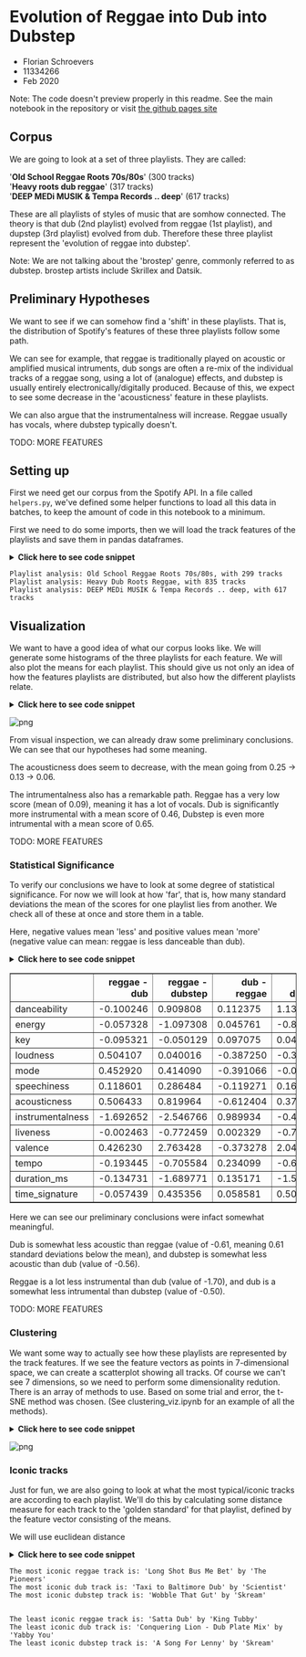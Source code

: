 
# Evolution of Reggae into Dub into Dubstep

 - Florian Schroevers
 - 11334266
 - Feb 2020

Note: The code doesn't preview properly in this readme. See the main notebook in the repository or visit [the github pages site](https://florianschroevers.github.io/ComputationalMusicology2020/)

## Corpus

We are going to look at a set of three playlists. They are called:

'<b>Old School Reggae Roots 70s/80s</b>' (300 tracks)<br>
'<b>Heavy roots dub reggae</b>' (317 tracks)<br>
'<b>DEEP MEDi MUSIK & Tempa Records .. deep</b>' (617 tracks)

These are all playlists of styles of music that are somhow connected. The theory is that dub (2nd playlist) evolved from reggae (1st playlist), and dupstep (3rd playlist) evolved from dub. Therefore these three playlist represent the 'evolution of reggae into dubstep'. 

Note: We are not talking about the 'brostep' genre, commonly referred to as dubstep. brostep artists include Skrillex and Datsik.

## Preliminary Hypotheses

We want to see if we can somehow find a 'shift' in these playlists. That is, the distribution of Spotify's features of these three playlists follow some path. 

We can see for example, that reggae is traditionally played on acoustic or amplified musical intruments, dub songs are often a re-mix of the individual tracks of a reggae song, using a lot of (analogue) effects, and dubstep is usually entirely electronically/digitally produced. Because of this, we expect to see some decrease in the 'acousticness' feature in these playlists.

We can also argue that the instrumentalness will increase. Reggae usually has vocals, where dubstep typically doesn't.

TODO: MORE FEATURES

## Setting up
First we need get our corpus from the Spotify API. In a file called `helpers.py`, we've defined some helper functions to load all this data in batches, to keep the amount of code in this notebook to a minimum. 

First we need to do some imports, then we will load the track features of the  playlists and save them in pandas dataframes.

<details>
  <summary><b>Click here to see code snippet</b></summary>
  <p markdown="1">

---
some stuff
# some header

```python
### imports
import matplotlib.pyplot as plt
import seaborn as sns

import helpers

# Playlist 1
p1_name, p1_tracks = collect_tracks_query("old school reggae roots", "playlist")
df1 = get_tracklist_features(p1_tracks)
print(f"Playlist analysis: {p1_name}, with {len(p1_tracks)} tracks")

# Playlist 2
p2_name, p2_tracks = collect_tracks_query("heavy dub roots reggae", "playlist")
df2 = get_tracklist_features(p2_tracks)
print(f"Playlist analysis: {p2_name}, with {len(p2_tracks)} tracks")

# Playlist 3
p3_name, p3_tracks = collect_tracks_query("deep medi musik", "playlist")
df3 = get_tracklist_features(p3_tracks)
print(f"Playlist analysis: {p3_name}, with {len(p3_tracks)} tracks")
```

</p></details>

    Playlist analysis: Old School Reggae Roots 70s/80s, with 299 tracks
    Playlist analysis: Heavy Dub Roots Reggae, with 835 tracks
    Playlist analysis: DEEP MEDi MUSIK & Tempa Records .. deep, with 617 tracks

## Visualization

We want to have a good idea of what our corpus looks like. We will generate some histograms of the three playlists for each feature. We will also plot the means for each playlist. This should give us not only an idea of how the features playlists are distributed, but also how the different playlists relate.

<details>
<summary><b>Click here to see code snippet</b></summary>
<br>
<p>

```python
### Vizualization
# Now that we've loaded all the features in our playlist, we want to visually analyze the 
# results. We define a list with all the features we want to look at, including the ranges
# the values will be in.
###

interesting_features = [
    ['danceability', 0, 1],
    ['energy', 0, 1],
    ['speechiness',0, 1],
    ['acousticness', 0, 1],
    ['duration_ms', 0, 1000000],
    ['instrumentalness', 0, 1],
    ['liveness', 0, 1],
    ['valence', 0, 1],
    ['tempo', 20, 220],
    ['loudness', -20, 0]
]

### Plots
# we will generate 10 histograms, one for each interesting feature, each histogram holds
# the distributions of that feature of each playlist, seperated by different colors.
sns.set_style("white")
sns.set(rc={
    'figure.figsize':(13,30),
    'axes.facecolor':'darkgrey',
    'figure.facecolor':'white',
    'axes.grid' : False
})
fig, axs = plt.subplots(5, 2)

for i in range(5):
    for j in range(2):
        ft, minv, maxv = interesting_features[i + (5*j)]
        # define the bin width, so the bins will be the same size for the 
        # different playlists
        binwidth = abs(maxv - minv)/25
        
        # calculate amount of bins based on binwidth defined earlier
        # the colors of eacht plot are based on the flag of ethiopia (rastafari flag)
        sns.distplot(
            df1[ft], label=p1_name, ax=axs[i, j], color="#00992f", kde=False, norm_hist=True, 
            bins=int(abs(df1[ft].max() - df1[ft].min())/binwidth)
            
        )
        sns.distplot(
            df2[ft], label=p2_name, ax=axs[i, j], color="#f7ee00", kde=False, norm_hist=True, 
            bins=int(abs(df2[ft].max() - df2[ft].min())/binwidth)
        )
        sns.distplot(
            df3[ft], label=p3_name, ax=axs[i, j], color="#eb0000", kde=False, norm_hist=True, 
            bins=int(abs(df3[ft].max() - df3[ft].min())/binwidth)
        )
        
        # represent the means of the data as vertical dashed lines
        l1 = axs[i, j].axvline(df1[ft].mean(), ls='--', color="#00992f")
        l2 = axs[i, j].axvline(df2[ft].mean(), ls='--', color="#f7ee00")
        l3 = axs[i, j].axvline(df3[ft].mean(), ls='--', color="#eb0000")
        
        # legend for each subplot displaying the means and stds
        axs[i, j].legend((l1, l2, l3), (
            f"mean={df1[ft].mean():.2f}, std={df1[ft].std():.2f}",
            f"mean={df2[ft].mean():.2f}, std={df2[ft].std():.2f}",
            f"mean={df3[ft].mean():.2f}, std={df3[ft].std():.2f}"
        ))

handles, labels = axs[0, 0].get_legend_handles_labels()
fig.legend(handles, labels, loc='upper center')
fig.tight_layout()
plt.subplots_adjust(hspace = 0.3, top=0.97)
```
</p>
</details>

![png](figures/histograms.png)


From visual inspection, we can already draw some preliminary conclusions. We can see that our hypotheses had some meaning. 

The acousticness does seem to decrease, with the mean going from 0.25 $\rightarrow$ 0.13 $\rightarrow$ 0.06. 

The intrumentalness also has a remarkable path. Reggae has a very low score (mean of 0.09), meaning it has a lot of vocals. Dub is significantly more instrumental with a mean score of 0.46, Dubstep is even more intrumental with a mean score of 0.65.

TODO: MORE FEATURES

### Statistical Significance

To verify our conclusions we have to look at some degree of statistical significance. For now we will look at how 'far', that is, how many standard deviations the mean of the scores for one playlist lies from another. We check all of these at once and store them in a table.

Here, negative values mean 'less' and positive values mean 'more' (negative value can mean: reggae is less danceable than dub).

<details>
<summary><b>Click here to see code snippet</b></summary>
<br>
<p>

```python
### Significance

# take the means and standard deviations, and make those values the columns so we can 
# perform vector operations on them
agg1 = df1.agg(["mean", "std"]).T
agg2 = df2.agg(["mean", "std"]).T
agg3 = df3.agg(["mean", "std"]).T

# check how many standard deviations two genres lie from eachother
significance = pd.DataFrame({
    "reggae - dub":     (agg1["mean"] - agg2["mean"]) / agg1["std"],
    "reggae - dubstep": (agg1["mean"] - agg3["mean"]) / agg1["std"],
    "dub - reggae":     (agg2["mean"] - agg1["mean"]) / agg2["std"],
    "dub - dubstep":    (agg2["mean"] - agg3["mean"]) / agg2["std"],
    "dubstep - reggae": (agg3["mean"] - agg1["mean"]) / agg3["std"],
    "dubstep - dub":    (agg3["mean"] - agg2["mean"]) / agg3["std"]
})

significance
```

</p>
</details>


<div>
<table border="1" class="dataframe">
  <thead>
    <tr style="text-align: right;">
      <th></th>
      <th>reggae - dub</th>
      <th>reggae - dubstep</th>
      <th>dub - reggae</th>
      <th>dub - dubstep</th>
      <th>dubstep - reggae</th>
      <th>dubstep - dub</th>
    </tr>
  </thead>
  <tbody>
    <tr>
      <td>danceability</td>
      <td>-0.100246</td>
      <td>0.909808</td>
      <td>0.112375</td>
      <td>1.132267</td>
      <td>-0.657607</td>
      <td>-0.730064</td>
    </tr>
    <tr>
      <td>energy</td>
      <td>-0.057328</td>
      <td>-1.097308</td>
      <td>0.045761</td>
      <td>-0.830140</td>
      <td>0.736385</td>
      <td>0.697913</td>
    </tr>
    <tr>
      <td>key</td>
      <td>-0.095321</td>
      <td>-0.050129</td>
      <td>0.097075</td>
      <td>0.046024</td>
      <td>0.048993</td>
      <td>-0.044169</td>
    </tr>
    <tr>
      <td>loudness</td>
      <td>0.504107</td>
      <td>0.040016</td>
      <td>-0.387250</td>
      <td>-0.356511</td>
      <td>-0.041626</td>
      <td>0.482762</td>
    </tr>
    <tr>
      <td>mode</td>
      <td>0.452920</td>
      <td>0.414090</td>
      <td>-0.391066</td>
      <td>-0.033527</td>
      <td>-0.359258</td>
      <td>0.033688</td>
    </tr>
    <tr>
      <td>speechiness</td>
      <td>0.118601</td>
      <td>0.286484</td>
      <td>-0.119271</td>
      <td>0.168830</td>
      <td>-0.264511</td>
      <td>-0.155006</td>
    </tr>
    <tr>
      <td>acousticness</td>
      <td>0.506433</td>
      <td>0.819964</td>
      <td>-0.612404</td>
      <td>0.379138</td>
      <td>-1.456482</td>
      <td>-0.556918</td>
    </tr>
    <tr>
      <td>instrumentalness</td>
      <td>-1.692652</td>
      <td>-2.546766</td>
      <td>0.989934</td>
      <td>-0.499522</td>
      <td>1.857210</td>
      <td>0.622856</td>
    </tr>
    <tr>
      <td>liveness</td>
      <td>-0.002463</td>
      <td>-0.772459</td>
      <td>0.002329</td>
      <td>-0.728227</td>
      <td>0.436071</td>
      <td>0.434680</td>
    </tr>
    <tr>
      <td>valence</td>
      <td>0.426230</td>
      <td>2.763428</td>
      <td>-0.373278</td>
      <td>2.046837</td>
      <td>-1.864151</td>
      <td>-1.576625</td>
    </tr>
    <tr>
      <td>tempo</td>
      <td>-0.193445</td>
      <td>-0.705584</td>
      <td>0.234099</td>
      <td>-0.619767</td>
      <td>1.256071</td>
      <td>0.911702</td>
    </tr>
    <tr>
      <td>duration_ms</td>
      <td>-0.134731</td>
      <td>-1.689771</td>
      <td>0.135171</td>
      <td>-1.560118</td>
      <td>1.718617</td>
      <td>1.581586</td>
    </tr>
    <tr>
      <td>time_signature</td>
      <td>-0.057439</td>
      <td>0.435356</td>
      <td>0.058581</td>
      <td>0.502593</td>
      <td>-0.122973</td>
      <td>-0.139198</td>
    </tr>
  </tbody>
</table>
</div>



Here we can see our preliminary conclusions were infact somewhat meaningful.

Dub is somewhat less acoustic than reggae (value of -0.61, meaning 0.61 standard deviations below the mean), and dubstep is somewhat less acoustic than dub (value of -0.56).

Reggae is a lot less instrumental than dub (value of -1.70), and dub is a somewhat less intrumental than dubstep (value of -0.50).

TODO: MORE FEATURES

### Clustering

We want some way to actually see how these playlists are represented by the track features. If we see the feature vectors as points in 7-dimensional space, we can create a scatterplot showing all tracks. Of course we can't see 7 dimensions, so we need to perform some dimensionality redution. There is an array of methods to use. Based on some trial and error, the t-SNE method was chosen. (See clustering_viz.ipynb for an example of all the methods).

<details>
<summary><b>Click here to see code snippet</b></summary>
<br>
<p>

```python

from sklearn.manifold import *

features = [
    "danceability",
    "energy",
    "speechiness",
    "acousticness",
    "instrumentalness",
    "liveness",
    "valence"
]

df1["playlist"] = "reggae"
df2["playlist"] = "dub"
df3["playlist"] = "dubstep"
complete_df = pd.concat([df1, df2, df3])

tsne = TSNE(n_components=2, perplexity=80)
principal_components = tsne.fit_transform(complete_df[features].values)
principal_df = pd.DataFrame(data=principal_components, columns = ['pc1', 'pc2'])

complete_df["pc1"] = principal_components[:, 0]
complete_df["pc2"] = principal_components[:, 1]

sns.set_style("white")
sns.set(rc={
    'figure.figsize': (13,13),
    'axes.facecolor': 'darkgrey',
    'figure.facecolor': 'white',
    'axes.grid': False
})
sns.scatterplot(data=complete_df, x="pc1", y="pc2", hue="playlist", 
                palette = ["#00992f", "#f7ee00", "#eb0000"])

```

</p>
</details>

![png](figs/clustering.png)


### Iconic tracks

Just for fun, we are also going to look at what the most typical/iconic tracks are according to each playlist. We'll do this by calculating some distance measure for each track to the 'golden standard' for that playlist, defined by the feature vector consisting of the means.

We will use euclidean distance

<details>
<summary><b>Click here to see code snippet</b></summary>
<br>
<p>

```python

def most_iconic_track(df):
    golden_standard = df[features].mean()

    # euclidean distance:
    df["distance"] = (df[features] - golden_standard).pow(2).sum(axis=1).pow(0.5)
    closest_song_id = df[df['distance'] == df['distance'].min()]["id"].values[0]

    closest_track = sp.track(closest_song_id)
    return closest_track['name'], closest_track['artists'][0]['name']

def least_iconic_track(df):
    golden_standard = df[features].mean()

    # euclidean distance:
    df["distance"] = (df[features] - golden_standard).pow(2).sum(axis=1).pow(0.5)
    furthest_song_id = df[df['distance'] == df['distance'].max()]["id"].values[0]

    furthest_track = sp.track(furthest_song_id)
    return furthest_track['name'], furthest_track['artists'][0]['name']


track, artist = most_iconic_track(df1)
print(f"The most iconic reggae track is: '{track}' by '{artist}'")

track, artist = most_iconic_track(df2)
print(f"The most iconic dub track is: '{track}' by '{artist}'")

track, artist = most_iconic_track(df3)
print(f"The most iconic dubstep track is: '{track}' by '{artist}'")

print('\n')

track, artist = least_iconic_track(df1)
print(f"The least iconic reggae track is: '{track}' by '{artist}'")

track, artist = least_iconic_track(df2)
print(f"The least iconic dub track is: '{track}' by '{artist}'")

track, artist = least_iconic_track(df3)
print(f"The least iconic dubstep track is: '{track}' by '{artist}'")

```

</p>
</details>


    The most iconic reggae track is: 'Long Shot Bus Me Bet' by 'The Pioneers'
    The most iconic dub track is: 'Taxi to Baltimore Dub' by 'Scientist'
    The most iconic dubstep track is: 'Wobble That Gut' by 'Skream'
    
    
    The least iconic reggae track is: 'Satta Dub' by 'King Tubby'
    The least iconic dub track is: 'Conquering Lion - Dub Plate Mix' by 'Yabby You'
    The least iconic dubstep track is: 'A Song For Lenny' by 'Skream'

